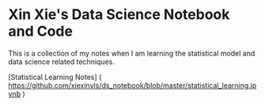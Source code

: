 # Xin Xie's Data Science Notebook and Code
This is a collection of my notes when I am learning the statistical model and data science related techniques.

[Statistical Learning Notes] ( https://github.com/xiexinyls/ds_notebook/blob/master/statistical_learning.ipynb )

